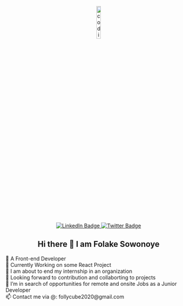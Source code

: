 <div id="header" align="center">
  <img src="https://www.bing.com/images/search?view=detailV2&ccid=qtAYMn4m&id=6F6822604DA2EB7291F7ADABF73631B558844F26&thid=OIP.qtAYMn4m0S-6Rhwz2uZAoAHaFj&mediaurl=https%3a%2f%2ffastlane.tech%2fwp-content%2fuploads%2f2020%2f01%2fZero-Code.gif&cdnurl=https%3a%2f%2fth.bing.com%2fth%2fid%2fR.aad018327e26d12fba461c33dae640a0%3frik%3dJk%252bEWLUxNverrQ%26pid%3dImgRaw%26r%3d0&exph=600&expw=800&q=Coding+GIF&simid=608010697733334648&FORM=IRPRST&ck=2F68FD1BA8B5EC0820BEBBAE0290E523&selectedIndex=24" alt="coding gif" width="15%"/>
  <div id="badges">
  <a href="https://www.linkedin.com/in/folake-sowonoye-06857719a/">
    <img src="https://img.shields.io/badge/LinkedIn-blue?style=for-the-badge&logo=linkedin&logoColor=white" alt="LinkedIn Badge"/>
  </a>
  <a href="https://twitter.com/SowonoyeO">
    <img src="https://img.shields.io/badge/Twitter-blue?style=for-the-badge&logo=twitter&logoColor=white" alt="Twitter Badge"/>
  </a>
  </div>
   <h2>Hi there 👋 I am Folake Sowonoye</h1>
  <div align="left">
    <p>🌱 A Front-end Developer <br>
    🌱 Currently Working on some React Project<br>
    🔭 I am about to end my internship in an organization<br>
    👯 Looking forward to contribution and collaborting to projects<br>
    🤔 I’m in search of opportunities for remote and onsite Jobs as a Junior Developer <br>
    📫 Contact me via @: follycube2020@gmail.com </p>
  </div>
</div>
